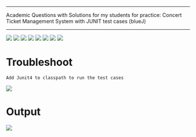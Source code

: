 ____________________________

Academic Questions with Solutions for my students for practice:
  Concert Ticket Management System with JUNIT test cases (blueJ)
____________________________

![](https://github.com/nancycg/ConcertTicketManagement/blob/master/images/c1.png)
![](https://github.com/nancycg/ConcertTicketManagement/blob/master/images/c2.png)
![](https://github.com/nancycg/ConcertTicketManagement/blob/master/images/c3.png)
![](https://github.com/nancycg/ConcertTicketManagement/blob/master/images/c4.png)
![](https://github.com/nancycg/ConcertTicketManagement/blob/master/images/c5.png)
![](https://github.com/nancycg/ConcertTicketManagement/blob/master/images/c6.png)
![](https://github.com/nancycg/ConcertTicketManagement/blob/master/images/c7.png)
![](https://github.com/nancycg/ConcertTicketManagement/blob/master/images/c8.png)



# Troubleshoot

	Add Junit4 to classpath to run the test cases


![](https://github.com/nancycg/ConcertTicketManagement/blob/master/resources/AddJunitToClasspath.png)

# Output

![](https://github.com/nancycg/ConcertTicketManagement/blob/master/resources/ExpectedOutput.png)